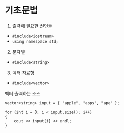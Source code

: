 # 기초문법  
1. 출력에 필요한 선언들  
  - `#include<iostream>`
  - `using namespace std;`
2. 문자열
  - `#include<string>`  
3. 벡터 자료형
  - `#include<vector>`

벡터 출력하는 소스  
```
vector<string> input = { "apple", "apps", "ape" };

for (int i = 0; i < input.size(); i++)
{
	cout << input[i] << endl;
}
```
